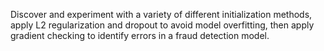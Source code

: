 Discover and experiment with a variety of different initialization methods, apply L2 regularization and dropout to avoid model overfitting, then apply gradient checking to identify errors in a fraud detection model. 